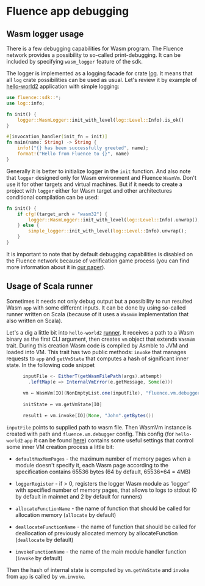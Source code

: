 # Fluence app debugging

## Wasm logger usage

There is a few debugging capabilities for Wasm program. The Fluence network provides a possibility to so-called print-debugging. It can be included by specifying `wasm_logger` feature of the sdk. 

The logger is implemented as a logging facade for crate [log](https://github.com/rust-lang-nursery/log). It means that all `log` crate possibilities can be used as usual. Let's review it by example of [hello-world2](https://github.com/fluencelabs/fluence/tree/master/vm/examples/hello-world2/app-2018) application with simple logging:

```Rust
use fluence::sdk::*;
use log::info;

fn init() {
    logger::WasmLogger::init_with_level(log::Level::Info).is_ok()
}

#[invocation_handler(init_fn = init)]
fn main(name: String) -> String {
    info!("{} has been successfully greeted", name);
    format!("Hello from Fluence to {}", name)
}
```
 
Generally it is better to initialize logger in the `init` function. And also note that `logger` designed only for Wasm environment and Fluence `WasmVm`. Don't use it for other targets and virtual machines. But if it needs to create a project with `logger` either for Wasm target and other architectures conditional compilation can be used: 

```Rust
fn init() {
    if cfg!(target_arch = "wasm32") {
        logger::WasmLogger::init_with_level(log::Level::Info).unwrap();
    } else {
        simple_logger::init_with_level(log::Level::Info).unwrap();
    }
}
```

It is important to note that by default debugging capabilities is disabled on the Fluence network because of verification game process (you can find more information about it in [our paper](TODO)).

## Usage of Scala runner

Sometimes it needs not only debug output but a possibility to run resulted Wasm `app` with some different inputs. It can be done by using so-called runner written on Scala (because of it uses a `WasmVm` implementation that also written on Scala).

Let's a dig a little bit into `hello-world2` [runner]((https://github.com/fluencelabs/fluence/tree/master/vm/examples/hello-world2/runner)). It receives a path to a Wasm binary as the first CLI argument, then creates `vm` object that extends `WasmVm` trait. During this creation Wasm code is compiled by Asmble to JVM and loaded into VM. This trait has two public methods: `invoke` that manages requests to `app` and `getVmState` that computes a hash of significant inner state. In the following code snippet

```Scala
      inputFile <- EitherT(getWasmFilePath(args).attempt)
        .leftMap(e => InternalVmError(e.getMessage, Some(e)))
        
      vm ← WasmVm[IO](NonEmptyList.one(inputFile), "fluence.vm.debugger")
      
      initState ← vm.getVmState[IO]

      result1 ← vm.invoke[IO](None, "John".getBytes())
```

`inputFile` points to supplied path to wasm file. Then WasmVm instance is created with path and `fluence.vm.debugger` config. This config (for `hello-world2` `app` it can be found [here](https://github.com/fluencelabs/fluence/blob/master/vm/examples/hello-world2/runner/src/main/resources/reference.conf)) contains some useful settings that control some inner VM creation process a little bit:

  - `defaultMaxMemPages` - the maximum number of memory pages when a module doesn't specify it, each Wasm page according to the specification contains 65536 bytes (64 by default, 65536*64 = 4MB)

  - `loggerRegister` - if > 0, registers the logger Wasm module as 'logger' with specified number of memory pages, that allows to logs to stdout (0  by default in mainnet and 2 by default for runners)

  - `allocateFunctionName` - the name of function that should be called for allocation memory (`allocate` by default)

  - `deallocateFunctionName` - the name of function that should be called for deallocation of previously allocated memory by allocateFunction (`deallocate` by default)

  - `invokeFunctionName` - the name of the main module handler function (`invoke` by default)

Then the hash of internal state is computed by `vm.getVmState` and `invoke` from `app` is called by `vm.invoke`.
